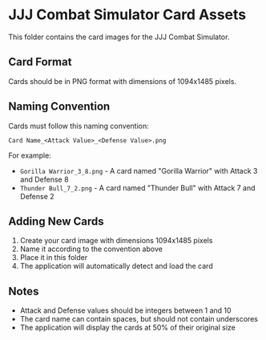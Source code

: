 # JJJ Combat Simulator Card Assets

This folder contains the card images for the JJJ Combat Simulator.

## Card Format

Cards should be in PNG format with dimensions of 1094x1485 pixels.

## Naming Convention

Cards must follow this naming convention:

```
Card Name_<Attack Value>_<Defense Value>.png
```

For example:
- `Gorilla Warrior_3_8.png` - A card named "Gorilla Warrior" with Attack 3 and Defense 8
- `Thunder Bull_7_2.png` - A card named "Thunder Bull" with Attack 7 and Defense 2

## Adding New Cards

1. Create your card image with dimensions 1094x1485 pixels
2. Name it according to the convention above
3. Place it in this folder
4. The application will automatically detect and load the card

## Notes

- Attack and Defense values should be integers between 1 and 10
- The card name can contain spaces, but should not contain underscores
- The application will display the cards at 50% of their original size 